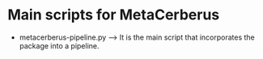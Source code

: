 # Main scripts for MetaCerberus 

- metacerberus-pipeline.py --> It is the main script that incorporates the package into a pipeline.
